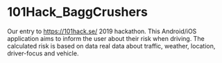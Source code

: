# 101Hack_BaggCrushers

Our entry to https://101hack.se/ 2019 hackathon. This Android/iOS application aims to inform the user about their risk when driving. The calculated risk is based on data real data about traffic, weather, location, driver-focus and vehicle.
